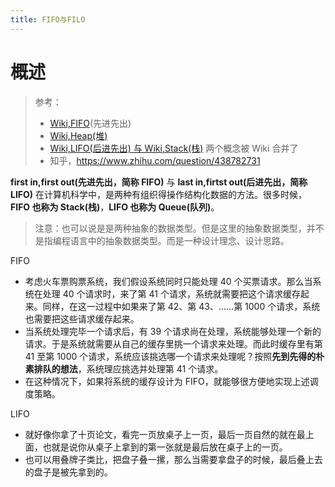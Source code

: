 ```yaml
---
title: FIFO与FILO
---
```


# 概述

> 参考：
> - [Wiki,FIFO](<https://en.wikipedia.org/wiki/FIFO_(computing_and_electronics)>)(先进先出)
> - [Wiki,Heap(堆)](<https://en.wikipedia.org/wiki/Heap_(data_structure)>)
> - [Wiki,LIFO(后进先出) 与 Wiki,Stack(栈)](<https://en.wikipedia.org/wiki/Stack_(abstract_data_type)>) 两个概念被 Wiki 合并了
> - 知乎，<https://www.zhihu.com/question/438782731>

**first in,first out(先进先出，简称 FIFO)** 与 **last in,firtst out(后进先出，简称 LIFO)** 在计算机科学中，是两种有组织得操作结构化数据的方法。很多时候，**FIFO 也称为 Stack(栈)**，**LIFO 也称为 Queue(队列)**。

> 注意：也可以说是是两种抽象的数据类型。但是这里的抽象数据类型，并不是指编程语言中的抽象数据类型。而是一种设计理念、设计思路。

FIFO

  - 考虑火车票购票系统，我们假设系统同时只能处理 40 个买票请求。那么当系统在处理 40 个请求时，来了第 41 个请求，系统就需要把这个请求缓存起来。同样，在这一过程中如果来了第 42、第 43、……第 1000 个请求，系统也需要把这些请求缓存起来。
  - 当系统处理完毕一个请求后，有 39 个请求尚在处理，系统能够处理一个新的请求。于是系统就需要从自己的缓存里挑一个请求来处理。而此时缓存里有第 41 至第 1000 个请求，系统应该挑选哪一个请求来处理呢？按照**先到先得的朴素排队的想法**，系统理应挑选并处理第 41 个请求。
  - 在这种情况下，如果将系统的缓存设计为 FIFO，就能够很方便地实现上述调度策略。

LIFO

  - 就好像你拿了十页论文，看完一页放桌子上一页，最后一页自然的就在最上面，也就是说你从桌子上拿到的第一张就是最后放在桌子上的一页。
  - 也可以用叠牌子类比，把盘子叠一摞，那么当需要拿盘子的时候，最后叠上去的盘子是被先拿到的。
